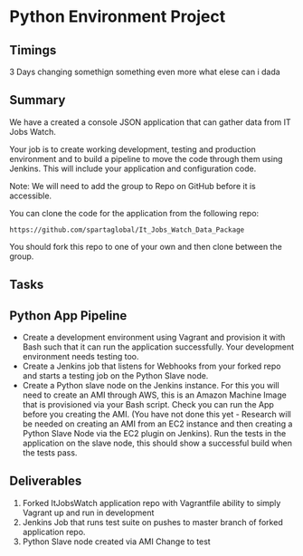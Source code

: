 # Python Environment Project
## Timings
3 Days
changing somethign something even more what elese can i dada
## Summary


We have a created a console JSON application that can gather data from IT Jobs Watch.


Your job is to create working development, testing and production environment and to build a pipeline to move the code through them using Jenkins. This will include your application and configuration code.



Note: We will need to add the group to Repo on GitHub before it is accessible.



You can clone the code for the application from the following repo:

```
https://github.com/spartaglobal/It_Jobs_Watch_Data_Package
```

You should fork this repo to one of your own and then clone between the group.


## Tasks


## Python App Pipeline

- Create a development environment using Vagrant and provision it with Bash such that it can run the application successfully.
	Your development environment needs testing too.
- Create a Jenkins job that listens for Webhooks from your forked repo and starts a testing job on the Python Slave node.
- Create a Python slave node on the Jenkins instance. For this you will need to create an AMI through AWS, this is an Amazon Machine Image that is provisioned via your Bash script. Check you can run the App before you creating the AMI. (You have not done this yet - Research will be needed on creating an AMI from an EC2 instance and then creating a Python Slave Node via the EC2 plugin on Jenkins).
	Run the tests in the application on the slave node, this should show a successful build when the tests pass.



## Deliverables



1. Forked ItJobsWatch application repo with Vagrantfile ability to simply Vagrant up and run in development
2. Jenkins Job that runs test suite on pushes to master branch of forked application repo.
3. Python Slave node created via AMI
Change to test
